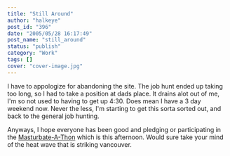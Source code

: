 ```yaml
---
title: "Still Around"
author: "halkeye"
post_id: "396"
date: "2005/05/28 16:17:49"
post_name: "still_around"
status: "publish"
category: "Work"
tags: []
cover: "cover-image.jpg"
---
```


I have to appologize for abandoning the site. The job hunt ended up taking too long, so I had to take a position at dads place. It drains alot out of me, I'm so not used to having to get up 4:30. Does mean I have a 3 day weekend now. Never the less, I'm starting to get this sorta sorted out, and back to the general job hunting.

Anyways, I hope everyone has been good and pledging or participating in the [Masturbate-A-Thon](https://www.masturbate-a-thon.com/) which is this afternoon. Would sure take your mind of the heat wave that is striking vancouver.
